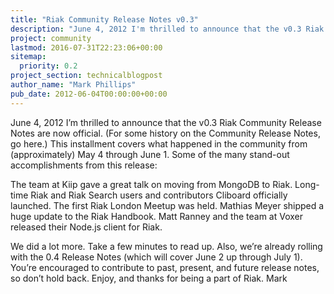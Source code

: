 ```yaml
---
title: "Riak Community Release Notes v0.3"
description: "June 4, 2012 I'm thrilled to announce that the v0.3 Riak Community Release Notes are now official. (For some history on the Community Release Notes, go here.) This installment covers what happened in the community from (approximately) May 4 through June 1. Some of the many stand-out accomplishmen"
project: community
lastmod: 2016-07-31T22:23:06+00:00
sitemap:
  priority: 0.2
project_section: technicalblogpost
author_name: "Mark Phillips"
pub_date: 2012-06-04T00:00:00+00:00
---
```

June 4, 2012
I’m thrilled to announce that the v0.3 Riak Community Release Notes are now official. (For some history on the Community Release Notes, go here.) This installment covers what happened in the community from (approximately) May 4 through June 1. Some of the many stand-out accomplishments from this release:

The team at Kiip gave a great talk on moving from MongoDB to Riak.
Long-time Riak and Riak Search users and contributors Cliboard officially launched.
The first Riak London Meetup was held.
Mathias Meyer shipped a huge update to the Riak Handbook.
Matt Ranney and the team at Voxer released their Node.js client for Riak.

We did a lot more. Take a few minutes to read up. Also, we’re already rolling with the 0.4 Release Notes (which will cover June 2 up through July 1). You’re encouraged to contribute to past, present, and future release notes, so don’t hold back.
Enjoy, and thanks for being a part of Riak.
Mark
